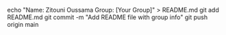 echo "Name: Zitouni Oussama 
Group: [Your Group]" > README.md
git add README.md
git commit -m "Add README file with group info"
git push origin main
